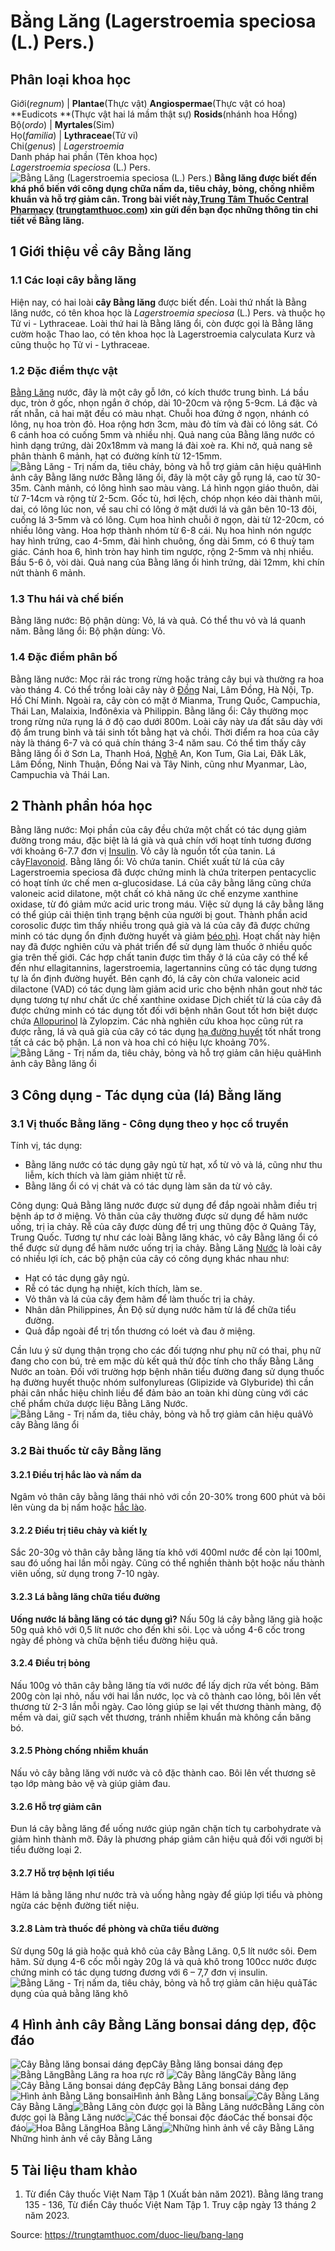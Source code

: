 # Bằng Lăng (Lagerstroemia speciosa (L.) Pers.)

Phân loại khoa học  
---  
Giới(_regnum_) |  **Plantae**(Thực vật) **Angiospermae**(Thực vật có hoa) **Eudicots **(Thực vật hai lá mầm thật sự) **Rosids**(nhánh hoa Hồng)  
Bộ(_ordo_) | **Myrtales**(Sim)  
Họ(_familia_) | **Lythraceae**(Tử vi)  
Chi(_genus_) | _Lagerstroemia_  
Danh pháp hai phần (Tên khoa học)  
_Lagerstroemia speciosa_ (L.) Pers.  
![Bằng Lăng \(Lagerstroemia speciosa \(L.\) Pers.\)](https://trungtamthuoc.com/images/others/cay-bang-lang-1-1654.jpg)
**Bằng lăng được biết đến khá phổ biến với công dụng chữa nấm da, tiêu chảy, bỏng, chống nhiễm khuẩn và hỗ trợ giảm cân. Trong bài viết này,[Trung Tâm Thuốc Central Pharmacy](https://trungtamthuoc.com/ "Trung Tâm Thuốc Central Pharmacy") ([trungtamthuoc.com](https://trungtamthuoc.com/ "trungtamthuoc.com")) xin gửi đến bạn đọc những thông tin chi tiết về Bằng lăng.**
##  1 Giới thiệu về cây Bằng lăng
### 1.1 Các loại cây bằng lăng
Hiện nay, có hai loài **cây Bằng lăng** được biết đến. 
Loài thứ nhất là Bằng lăng nước, có tên khoa học là _Lagerstroemia speciosa_ (L.) Pers. và thuộc họ Tử vi - Lythraceae. 
Loài thứ hai là Bằng lăng ổi, còn được gọi là Bằng lăng cườm hoặc Thao lao, có tên khoa học là Lagerstroemia calyculata Kurz và cũng thuộc họ Tử vi - Lythraceae.
### 1.2 Đặc điểm thực vật
[Bằng Lăng](https://trungtamthuoc.com/duoc-lieu/bang-lang "Bằng Lăng") nước, đây là một cây gỗ lớn, có kích thước trung bình. Lá bầu dục, tròn ở gốc, nhọn ngắn ở chóp, dài 10-20cm và rộng 5-9cm. Lá đặc và rất nhẵn, cả hai mặt đều có màu nhạt. Chuỗi hoa đứng ở ngọn, nhánh có lông, nụ hoa tròn đỏ. Hoa rộng hơn 3cm, màu đỏ tím và đài có lông sát. Có 6 cánh hoa có cuống 5mm và nhiều nhị. Quả nang của Bằng lăng nước có hình dạng trứng, dài 20x18mm và mang lá đài xoè ra. Khi nở, quả nang sẽ phân thành 6 mảnh, hạt có đường kính từ 12-15mm.
![Bằng Lăng - Trị nấm da, tiêu chảy, bỏng và hỗ trợ giảm cân hiệu quả](https://trungtamthuoc.com/images/item/cay-bang-lang-2.jpg)Hình ảnh cây Bằng lăng nước
Bằng lăng ổi, đây là một cây gỗ rụng lá, cao từ 30-35m. Cành mảnh, có lông hình sao màu vàng. Lá hình ngọn giáo thuôn, dài từ 7-14cm và rộng từ 2-5cm. Gốc tù, hơi lệch, chóp nhọn kéo dài thành mũi, dai, có lông lúc non, về sau chỉ có lông ở mặt dưới lá và gân bên 10-13 đôi, cuống lá 3-5mm và có lông. Cụm hoa hình chuỗi ở ngọn, dài từ 12-20cm, có nhiều lông vàng. Hoa hợp thành nhóm từ 6-8 cái. Nụ hoa hình nón ngược hay hình trứng, cao 4-5mm, đài hình chuông, ống dài 5mm, có 6 thuỳ tam giác. Cánh hoa 6, hình tròn hay hình tim ngược, rộng 2-5mm và nhị nhiều. Bầu 5-6 ô, vòi dài. Quả nang của Bằng lăng ổi hình trứng, dài 12mm, khi chín nứt thành 6 mảnh.
### 1.3 Thu hái và chế biến
Bằng lăng nước: Bộ phận dùng: Vỏ, lá và quả. Có thể thu vỏ và lá quanh năm. 
Bằng lăng ổi: Bộ phận dùng: Vỏ.
### 1.4 Đặc điểm phân bố
Bằng lăng nước: Mọc rải rác trong rừng hoặc trảng cây bụi và thường ra hoa vào tháng 4. Có thể trồng loài cây này ở [Đồng](https://trungtamthuoc.com/hoat-chat/dong "Đồng") Nai, Lâm Đồng, Hà Nội, Tp. Hồ Chí Minh. Ngoài ra, cây còn có mặt ở Mianma, Trung Quốc, Campuchia, Thái Lan, Malaixia, Inđônêxia và Philippin.
Bằng lăng ổi: Cây thường mọc trong rừng nửa rụng lá ở độ cao dưới 800m. Loài cây này ưa đất sâu dày với độ ẩm trung bình và tái sinh tốt bằng hạt và chồi. Thời điểm ra hoa của cây này là tháng 6-7 và có quả chín tháng 3-4 năm sau. Có thể tìm thấy cây Bằng lăng ổi ở Sơn La, Thanh Hoá, [Nghệ](https://trungtamthuoc.com/duoc-lieu/nghe-21 "Nghệ") An, Kon Tum, Gia Lai, Đăk Lăk, Lâm Đồng, Ninh Thuận, Đồng Nai và Tây Ninh, cũng như Myanmar, Lào, Campuchia và Thái Lan.
##  2 Thành phần hóa học
Bằng lăng nước: Mọi phần của cây đều chứa một chất có tác dụng giảm đường trong máu, đặc biệt là lá già và quả chín với hoạt tính tương đương với khoảng 6-7.7 đơn vị [Insulin](https://trungtamthuoc.com/hoat-chat/insulin "Insulin"). Vỏ cây là nguồn tốt của tanin. Lá cây[Flavonoid](https://trungtamthuoc.com/hoat-chat/flavonoid "Flavonoid").
Bằng lăng ổi: Vỏ chứa tanin. 
Chiết xuất từ lá của cây Lagerstroemia speciosa đã được chứng minh là chứa triterpen pentacyclic có hoạt tính ức chế men α-glucosidase. Lá của cây bằng lăng cũng chứa valoneic acid dilatone, một chất có khả năng ức chế enzyme xanthine oxidase, từ đó giảm mức acid uric trong máu. Việc sử dụng lá cây bằng lăng có thể giúp cải thiện tình trạng bệnh của người bị gout.
Thành phần acid corosolic được tìm thấy nhiều trong quả già và lá của cây đã được chứng minh có tác dụng ổn định đường huyết và giảm [béo phì](https://trungtamthuoc.com/bai-viet/benh-beo-phi "béo phì"). Hoạt chất này hiện nay đã được nghiên cứu và phát triển để sử dụng làm thuốc ở nhiều quốc gia trên thế giới.
Các hợp chất tanin được tìm thấy ở lá của cây có thể kể đến như ellagitannins, lagerstroemia, lagertannins cũng có tác dụng tương tự là ổn định đường huyết.
Bên cạnh đó, lá cây còn chứa valoneic acid dilactone (VAD) có tác dụng làm giảm acid uric cho bệnh nhân gout nhờ tác dụng tương tự như chất ức chế xanthine oxidase
Dịch chiết từ lá của cây đã được chứng minh có tác dụng tốt đối với bệnh nhân Gout tốt hơn biệt dược chứa [Allopurinol](https://trungtamthuoc.com/hoat-chat/allopurinol "Allopurinol") là Zylopzim.
Các nhà nghiên cứu khoa học cũng rút ra được rằng, lá và quả già của cây có tác dụng [hạ đường huyết](https://trungtamthuoc.com/bai-viet/ha-glucose-mau "hạ đường huyết") tốt nhất trong tất cả các bộ phận. Lá non và hoa chỉ có hiệu lực khoảng 70%.
![Bằng Lăng - Trị nấm da, tiêu chảy, bỏng và hỗ trợ giảm cân hiệu quả](https://trungtamthuoc.com/images/item/cay-bang-lang-4.jpg)Hình ảnh cây Bằng lăng ổi
##  3 Công dụng - Tác dụng của (lá) Bằng lăng
### 3.1 Vị thuốc Bằng lăng - Công dụng theo y học cổ truyền
Tính vị, tác dụng:
  * Bằng lăng nước có tác dụng gây ngủ từ hạt, xổ từ vỏ và lá, cũng như thu liễm, kích thích và làm giảm nhiệt từ rễ.
  * Bằng lăng ổi có vị chát và có tác dụng làm săn da từ vỏ cây.


Công dụng: Quả Bằng lăng nước được sử dụng để đắp ngoài nhằm điều trị bệnh áp tơ ở miệng. Vỏ thân của cây thường được sử dụng để hãm nước uống, trị ỉa chảy. Rễ của cây được dùng để trị ung thũng độc ở Quảng Tây, Trung Quốc.
Tương tự như các loài Bằng lăng khác, vỏ cây Bằng lăng ổi có thể được sử dụng để hãm nước uống trị ỉa chảy.
Bằng Lăng [Nước](https://trungtamthuoc.com/hoat-chat/nuoc "Nước") là loài cây có nhiều lợi ích, các bộ phận của cây có công dụng khác nhau như:
  * Hạt có tác dụng gây ngủ.
  * Rễ có tác dụng hạ nhiệt, kích thích, làm se.
  * Vỏ thân và lá của cây đem hãm để làm thuốc trị ỉa chảy.
  * Nhân dân Philippines, Ấn Độ sử dụng nước hãm từ lá để chữa tiểu đường.
  * Quả đắp ngoài để trị tổn thương có loét và đau ở miệng.


Cần lưu ý sử dụng thận trọng cho các đối tượng như phụ nữ có thai, phụ nữ đang cho con bú, trẻ em mặc dù kết quả thử độc tính cho thấy Bằng Lăng Nước an toàn.
Đối với trường hợp bệnh nhân tiểu đường đang sử dụng thuốc hạ đường huyết thuộc nhóm sulfonylureas (Glipizide và Glyburide) thì cần phải cân nhắc hiệu chỉnh liều để đảm bảo an toàn khi dùng cùng với các chế phẩm chứa dược liệu Bằng Lăng Nước.
![Bằng Lăng - Trị nấm da, tiêu chảy, bỏng và hỗ trợ giảm cân hiệu quả](https://trungtamthuoc.com/images/item/cay-bang-lang-3.jpg)Vỏ cây Bằng lăng ổi
### 3.2 Bài thuốc từ cây Bằng lăng
#### 3.2.1 Điều trị hắc lào và nấm da
Ngâm vỏ thân cây bằng lăng thái nhỏ với cồn 20-30% trong 600 phút và bôi lên vùng da bị nấm hoặc [hắc lào](https://trungtamthuoc.com/bai-viet/benh-hac-lao-tac-nhan-trieu-chung-va-phuong-phap-dieu-tri "hắc lào").
#### 3.2.2 Điều trị tiêu chảy và kiết lỵ
Sắc 20-30g vỏ thân cây bằng lăng tía khô với 400ml nước để còn lại 100ml, sau đó uống hai lần mỗi ngày. Cũng có thể nghiền thành bột hoặc nấu thành viên uống, sử dụng trong 7-10 ngày.
#### 3.2.3 Lá bằng lăng chữa tiểu đường
**Uống nước lá bằng lăng có tác dụng gì?** Nấu 50g lá cây bằng lăng già hoặc 50g quả khô với 0,5 lít nước cho đến khi sôi. Lọc và uống 4-6 cốc trong ngày để phòng và chữa bệnh tiểu đường hiệu quả.
#### 3.2.4 Điều trị bỏng
Nấu 100g vỏ thân cây bằng lăng tía với nước để lấy dịch rửa vết bỏng. Băm 200g còn lại nhỏ, nấu với hai lần nước, lọc và cô thành cao lỏng, bôi lên vết thương từ 2-3 lần mỗi ngày. Cao lỏng giúp se lại vết thương thành màng, độ mềm và dai, giữ sạch vết thương, tránh nhiễm khuẩn mà không cần băng bó.
#### 3.2.5 Phòng chống nhiễm khuẩn
Nấu vỏ cây bằng lăng với nước và cô đặc thành cao. Bôi lên vết thương sẽ tạo lớp màng bảo vệ và giúp giảm đau.
#### 3.2.6 Hỗ trợ giảm cân
Đun lá cây bằng lăng để uống nước giúp ngăn chặn tích tụ carbohydrate và giảm hình thành mỡ. Đây là phương pháp giảm cân hiệu quả đối với người bị tiểu đường loại 2.
#### 3.2.7 Hỗ trợ bệnh lợi tiểu
Hãm lá bằng lăng như nước trà và uống hằng ngày để giúp lợi tiểu và phòng ngừa các bệnh đường tiết niệu.
#### 3.2.8 Làm trà thuốc để phòng và chữa tiểu đường
Sử dụng 50g lá già hoặc quả khô của cây Bằng Lăng.
0,5 lít nước sôi.
Đem hãm.
Sử dụng 4-6 cốc mỗi ngày
20g lá và quả khô trong 100cc nước được chứng minh có tác dụng tương đương với 6 – 7,7 đơn vị insulin.
![Bằng Lăng - Trị nấm da, tiêu chảy, bỏng và hỗ trợ giảm cân hiệu quả](https://trungtamthuoc.com/images/item/cay-bang-lang-5.jpg)Tác dụng của quả bằng lăng khô
##  4 Hình ảnh cây Bằng Lăng bonsai dáng dẹp, độc đáo
![Cây Bằng lăng bonsai dáng đẹp](https://trungtamthuoc.com/images/item/bang-lang-pz.jpg)Cây Bằng lăng bonsai dáng đẹp
![Bằng Lăng](https://trungtamthuoc.com/images/item/bang-lang-1.jpg)Bằng Lăng ra hoa rực rỡ
![Cây Bằng lăng](https://trungtamthuoc.com/images/item/bang-lang-ed.jpg)Cây Bằng lăng![Cây Bằng Lăng bonsai dáng đẹp](https://trungtamthuoc.com/images/item/cay-bang-lang-bonsai-la.jpg)Cây Bằng Lăng bonsai dáng đẹp![Hình ảnh Bằng Lăng bonsai](https://trungtamthuoc.com/images/item/bang-lang-bonsai.jpg)Hình ảnh Bằng Lăng bonsai![Cây Bằng Lăng](https://trungtamthuoc.com/images/item/bang-lang-bonsai-0.jpg)Cây Bằng Lăng![Bằng Lăng còn được gọi là Bằng Lăng nước](https://trungtamthuoc.com/images/item/bang-lang-bonsai-1.jpg)Bằng Lăng còn được gọi là Bằng Lăng nước![Các thế bonsai độc đáo](https://trungtamthuoc.com/images/item/bang-lang-bonsai-2.jpg)Các thế bonsai độc đáo![Hoa Bằng Lăng](https://trungtamthuoc.com/images/item/bang-lang-bonsai-3.jpg)Hoa Bằng Lăng![Những hình ảnh về cây Bằng Lăng](https://trungtamthuoc.com/images/item/cay-bang-lang-dang-dep.jpg)Những hình ảnh về cây Bằng Lăng
##  5 Tài liệu tham khảo
  1. Từ điển Cây thuốc Việt Nam Tập 1 (Xuất bản năm 2021). Bằng lăng trang 135 - 136, Từ điển Cây thuốc Việt Nam Tập 1. Truy cập ngày 13 tháng 2 năm 2023.




Source: https://trungtamthuoc.com/duoc-lieu/bang-lang